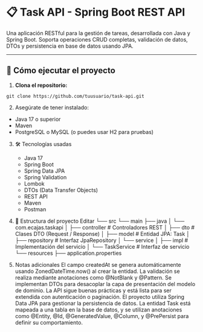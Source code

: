# 📋 Task API - Spring Boot REST API

Una aplicación RESTful para la gestión de tareas, desarrollada con Java y Spring Boot. Soporta operaciones CRUD completas, validación de datos, DTOs y persistencia en base de datos usando JPA.

---

## 🚀 Cómo ejecutar el proyecto

1. **Clona el repositorio:**
```
git clone https://github.com/tuusuario/task-api.git
```

2. Asegúrate de tener instalado:
  - Java 17 o superior
  - Maven
  - PostgreSQL o MySQL (o puedes usar H2 para pruebas)

3. 🛠️ Tecnologías usadas
   - Java 17
   - Spring Boot
   - Spring Data JPA
   - Spring Validation
   - Lombok
   - DTOs (Data Transfer Objects)
   - REST API
   - Maven
   - Postman
4. 📂 Estructura del proyecto
   Editar
      └── src
          └── main
              ├── java
              │   └── com.ecajas.taskapi
              │       ├── controller        # Controladores REST
              │       ├── dto              # Clases DTO (Request / Response)
              │       ├── model            # Entidad JPA: Task
              │       ├── repository       # Interfaz JpaRepository
              │       └── service
              │           ├── impl         # Implementación del servicio
              │           └── TaskService  # Interfaz de servicio
              └── resources
                  ├── application.properties

5.  Notas adicionales
   El campo createdAt se genera automáticamente usando ZonedDateTime.now() al crear la entidad.
   La validación se realiza mediante anotaciones como @NotBlank y @Pattern.
   Se implementan DTOs para desacoplar la capa de presentación del modelo de dominio.
   La API sigue buenas prácticas y está lista para ser extendida con autenticación o paginación.
   El proyecto utiliza Spring Data JPA para gestionar la persistencia de datos. La entidad Task está mapeada a una tabla en la base de datos, y se utilizan anotaciones como     @Entity, @Id, @GeneratedValue, @Column, y @PrePersist para definir su comportamiento.

   
  












   
